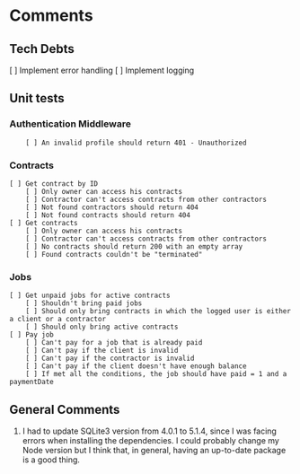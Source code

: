 # Comments

## Tech Debts

[ ] Implement error handling
[ ] Implement logging

## Unit tests

### Authentication Middleware

        [ ] An invalid profile should return 401 - Unauthorized

### Contracts

    [ ] Get contract by ID
        [ ] Only owner can access his contracts
        [ ] Contractor can't access contracts from other contractors
        [ ] Not found contractors should return 404
        [ ] Not found contracts should return 404
    [ ] Get contracts
        [ ] Only owner can access his contracts
        [ ] Contractor can't access contracts from other contractors
        [ ] No contracts should return 200 with an empty array
        [ ] Found contracts couldn't be "terminated"

### Jobs

    [ ] Get unpaid jobs for active contracts
        [ ] Shouldn't bring paid jobs
        [ ] Should only bring contracts in which the logged user is either a client or a contractor
        [ ] Should only bring active contracts
    [ ] Pay job
        [ ] Can't pay for a job that is already paid
        [ ] Can't pay if the client is invalid
        [ ] Can't pay if the contractor is invalid
        [ ] Can't pay if the client doesn't have enough balance
        [ ] If met all the conditions, the job should have paid = 1 and a paymentDate

## General Comments

1. I had to update SQLite3 version from 4.0.1 to 5.1.4, since I was facing errors when installing the dependencies. I could probably
   change my Node version but I think that, in general, having an up-to-date package is a good thing.
